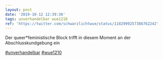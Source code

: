 ```yaml
---
layout: post
date: '2019-10-12 12:39:36'
tags: unverhandelbar wue1210
ref: 'https://twitter.com/schwarzlichtwue/status/1182999257386762242'
---
```

Der queer\*feministische Block trifft in diesem Moment an der Abschlusskundgebung ein

[#unverhandelbar](/t/unverhandelbar) [#wue1210](/t/wue1210)